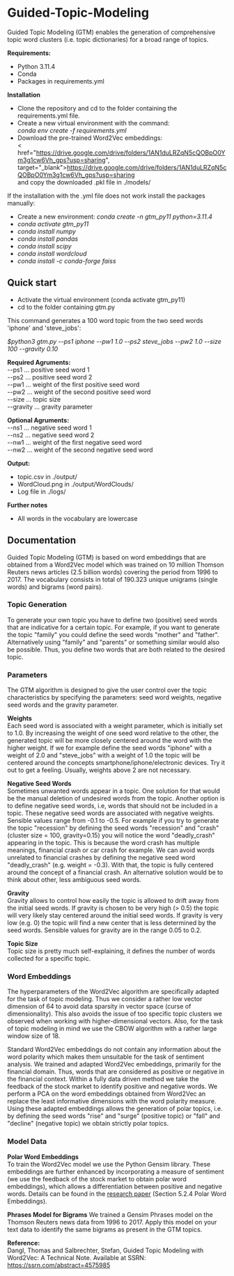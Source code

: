 # Guided-Topic-Modeling
Guided Topic Modeling (GTM) enables the generation of comprehensive topic word clusters (i.e. topic dictionaries) for a broad range of topics.

**Requirements:**  
* Python 3.11.4
* Conda
* Packages in requirements.yml

**Installation**  
* Clone the repository and cd to the folder containing the requirements.yml file.  
* Create a new virtual environment with the command:  
  *conda env create -f requirements.yml*
* Download the pre-trained Word2Vec embeddings:  
  < href="https://drive.google.com/drive/folders/1AN1duLRZqN5cQOBpO0Ym3g1cw6Vh_gps?usp=sharing", target="_blank">https://drive.google.com/drive/folders/1AN1duLRZqN5cQOBpO0Ym3g1cw6Vh_gps?usp=sharing</a>  
  and copy the downloaded .pkl file in ./models/

If the installation with the .yml file does not work install the packages manually:  
* Create a new environment: *conda create -n gtm_py11 python=3.11.4*    
* *conda activate gtm_py11*  
* *conda install numpy*  
* *conda install pandas*  
* *conda install scipy*  
* *conda install wordcloud*  
* *conda install -c conda-forge faiss*  

## Quick start
* Activate the virtual environment (conda activate gtm_py11)
* cd to the folder containing gtm.py

This command generates a 100 word topic from the two seed words 'iphone' and 'steve_jobs': 

*$python3 gtm.py --ps1 iphone --pw1 1.0 --ps2 steve_jobs --pw2 1.0 --size 100 --gravity 0.10*

**Required Agruments:**  
--ps1      ... positive seed word 1  
--ps2      ... positive seed word 2  
--pw1      ... weight of the first positive seed word  
--pw2      ... weight of the second positive seed word  
--size     ... topic size  
--gravity  ... gravity parameter  

**Optional Agruments:**  
--ns1      ... negative seed word 1  
--ns2      ... negative seed word 2  
--nw1      ... weight of the first negative seed word  
--nw2      ... weight of the second negative seed word  

**Output:**  
* topic.csv in ./output/  
* WordCloud.png in ./output/WordClouds/  
* Log file in ./logs/  

**Further notes**  
* All words in the vocabulary are lowercase



## Documentation

Guided Topic Modeling (GTM) is based on word embeddings that are obtained from a Word2Vec model which was trained on 10 million Thomson Reuters news articles (2.5 billion words) covering the period from 1996 to 2017. The vocabulary consists in total of 190.323 unique unigrams (single words) and bigrams (word pairs).

### Topic Generation

To generate your own topic you have to define two (positive) seed words that are indicative for a certain topic. For example, if you want to generate the topic "family" you could define the seed words "mother" and "father". Alternatively using "family" and "parents" or something similar would also be possible. Thus, you define two words that are both related to the desired topic.

### Parameters  

The GTM algorithm is designed to give the user control over the topic characteristics by specifying the parameters: seed word weights, negative seed words and the gravity parameter.  

**Weights**  
Each seed word is associated with a weight parameter, which is initially set to 1.0. By increasing the weight of one seed word relative to the other, the generated topic will be more closely centered around the word with the higher weight. If we for example define the seed words "iphone" with a weight of 2.0 and "steve_jobs" with a weight of 1.0 the topic will be centered around the concepts smartphone/iphone/electronic devices. Try it out to get a feeling. Usually, weights above 2 are not necessary.

**Negative Seed Words**  
Sometimes unwanted words appear in a topic. One solution for that would be the manual deletion of undesired words from the topic. Another option is to define negative seed words, i.e, words that should not be included in a topic. These negative seed words are associated with negative weights. Sensible values range from -0.1 to -0.5. For example if you try to generate the topic "recession" by defining the seed words "recession" and "crash" (cluster size = 100, gravity=0.15) you will notice the word "deadly_crash" appearing in the topic. This is because the word crash has multiple meanings, financial crash or car crash for example. We can avoid words unrelated to financial crashes by defining the negative seed word "deadly_crash" (e.g. weight = -0.3). With that, the topic is fully centered around the concept of a financial crash. An alternative solution would be to think about other, less ambiguous seed words.

**Gravity**  
Gravity allows to control how easily the topic is allowed to drift away from the initial seed words. If gravity is chosen to be very high (> 0.5) the topic will very likely stay centered around the initial seed words. If gravity is very low (e.g. 0) the topic will find a new center that is less determined by the seed words. Sensible values for gravity are in the range 0.05 to 0.2.

**Topic Size**  
Topic size is pretty much self-explaining, it defines the number of words collected for a specific topic.


### Word Embeddings

The hyperparameters of the Word2Vec algorithm are specifically adapted for the task of topic modeling. Thus we consider a rather low vector dimension of 64 to avoid data sparsity in vector space (curse of dimensionality). This also avoids the issue of too specific topic clusters we observed when working with higher-dimensional vectors. Also, for the task of topic modeling in mind we use the CBOW algorithm with a rather large window size of 18.

Standard Word2Vec embeddings do not contain any information about the word polarity which makes them unsuitable for the task of sentiment analysis. We trained and adapted Word2Vec embeddings, primarily for the financial domain. Thus, words that are considered as positive or negative in the financial context. Within a fully data driven method we take the feedback of the stock market to identify positive and negative words. We perform a PCA on the word embeddings obtained from Word2Vec an replace the least informative dimensions with the word polarity measure. Using these adapted embeddings allows the generation of polar topics, i.e. by defining the seed words "rise" and "surge" (positive topic) or "fall" and "decline" (negative topic) we obtain strictly polar topics.

### Model Data

**Polar Word Embeddings**  
To train the Word2Vec model we use the Python Gensim library. These embeddings are further enhanced by incorporating a measure of sentiment (we use the feedback of the stock market to obtain polar word embeddings), which allows a differentiation between positive and negative words. Details can be found in the <a target="_blank" href="https://ssrn.com/abstract=4575985">research paper</a> (Section 5.2.4 Polar Word Embeddings).

**Phrases Model for Bigrams**
We trained a Gensim Phrases model on the Thomson Reuters news data from 1996 to 2017. Apply this model on your text data to identify the same bigrams as present in the GTM topics.


**Reference:**  
Dangl, Thomas and Salbrechter, Stefan, Guided Topic Modeling with Word2Vec: A Technical Note. Available at SSRN: <a target="_blank" href="https://ssrn.com/abstract=4575985">https://ssrn.com/abstract=4575985</a>
